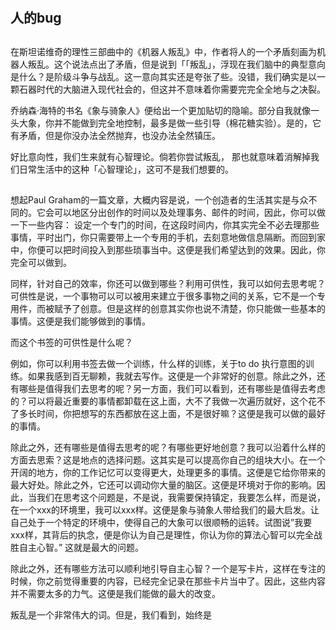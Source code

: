 # 
## 人的bug

## 
在斯坦诺维奇的理性三部曲中的《机器人叛乱》中，作者将人的一个矛盾刻画为机器人叛乱。这个说法点出了矛盾，但是说到「「叛乱」，浮现在我们脑中的典型意向是什么？是阶级斗争与战乱。这一意向其实还是夸张了些。没错，我们确实是以一颗石器时代的大脑进入现代社会的，但这并不意味着你需要完完全全地与之决裂。

乔纳森·海特的书名《象与骑象人》便给出一个更加贴切的隐喻。部分自我就像一头大象，你并不能做到完全地控制，最多是做一些引导（棉花糖实验）。是的，它有矛盾，但是你没办法全然抛弃，也没办法全然镇压。

好比意向性，我们生来就有心智理论。倘若你尝试叛乱， 那也就意味着消解掉我们日常生活中的这种「心智理论」，这可不是我们想要的。

## 
想起Paul Graham的一篇文章，大概内容是说，一个创造者的生活其实是与众不同的。它会可以地区分出创作的时间以及处理事务、邮件的时间，因此，你可以做一下一些内容：
设定一个专门的时间，在这段时间内，你其实完全不必去理那些事情，平时出门，你只需要带上一个专用的手机，去刻意地做信息隔断。而回到家中，你便可以把时间投入到那些琐事当中。这便是我们希望达到的效果。因此，你完全可以做到。

同样，针对自己的效率，你还可以做到哪些？利用可供性，我可以如何去思考呢？可供性是说，一个事物可以可以被用来建立于很多事物之间的关系，它不是一个专用件，而被赋予了创意。但是这样的创意其实你也说不清楚，你只能做一些基本的事情。这便是我们能够做到的事情。

而这个书签的可供性是什么呢？

例如，你可以利用书签去做一个训练，什么样的训练，关于to do 执行意图的训练。如果我感到百无聊赖，我就去写作。这便是一个非常好的创意。除此之外，还有哪些是值得我们去思考的呢？另一方面，我们可以看到，还有哪些是值得去考虑的？可以将最近重要的事情都卸载在这上面，大不了我做一次遍历就好，这个花不了多长时间，你把想写的东西都放在这上面，不是很好嘛？这便是我可以做的最好的事情。

除此之外，还有哪些是值得去思考的呢？有哪些更好地创意？我可以沿着什么样的方面去思索？这是地点的选择问题。这其实是可以提高你自己的组块大小。在一个开阔的地方，你的工作记忆可以变得更大，处理更多的事情。这便是它给你带来的最大好处。除此之外，它还可以调动你大量的脑区。这便是环境对于你的影响。因此，当我们在思考这个问题是，不是说，我需要保持镇定，我要怎么样，而是说，在一个xxx的环境里，我可以xxx样。这便是象与骑象人带给我们的最大启发。让自己处于一个特定的环境中，使得自己的大象可以很顺畅的运转。试图说”我要xxx样，其背后的执念，便是你认为自己是理性，你认为你的算法心智可以完全战胜自主心智。” 这就是最大的问题。

除此之外，还有哪些方法可以顺利地引导自主心智？一个是写卡片，这样在专注的时候，你之前觉得重要的内容，已经完全记录在那些卡片当中了。因此，这些内容并不需要太多的力气。这便是我们能做的最大的改变。

叛乱是一个非常伟大的词。但是，我们看到，始终是





